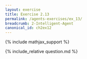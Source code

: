 ```yaml
---
layout: exercise
title: Exercise 2.13
permalink: /agents-exercises/ex_13/
breadcrumb: 2-Intelligent-Agent
canonical_id: ch2ex12
---
```


{% include mathjax_support %}
<div id="hiddden">{% include_relative question.md %}</div>